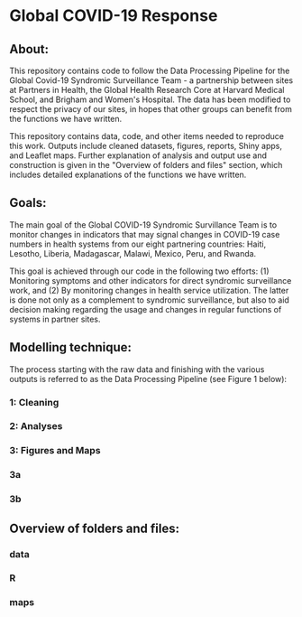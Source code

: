 # Global COVID-19 Response
## About:
This repository contains code to follow the Data Processing Pipeline for the Global Covid-19 Syndromic Surveillance Team - a partnership between sites at Partners in Health, the Global Health Research Core at Harvard Medical School, and Brigham and Women's Hospital. The data has been modified to respect the privacy of our sites, in hopes that other groups can benefit from the functions we have written.

This repository contains data, code, and other items needed to reproduce this work. Outputs include cleaned datasets, figures, reports, Shiny apps, and Leaflet maps. Further explanation of analysis and output use and construction is given in the "Overview of folders and files" section, which includes detailed explanations of the functions we have written.


## Goals:
The main goal of the Global COVID-19 Syndromic Survillance Team is to monitor changes in indicators that may signal changes in COVID-19 case numbers in health systems from our eight partnering countries: Haiti, Lesotho, Liberia, Madagascar, Malawi, Mexico, Peru, and Rwanda.

This goal is achieved through our code in the following two efforts: (1) Monitoring symptoms and other indicators for direct syndromic surveillance work, and (2) By monitoring changes in health service utilization. The latter is done not only as a complement to syndromic surveillance, but also to aid decision making regarding the usage and changes in regular functions of systems in partner sites.

## Modelling technique:
The process starting with the raw data and finishing with the various outputs is referred to as the Data Processing Pipeline (see Figure 1 below):


### 1: Cleaning

### 2: Analyses

### 3: Figures and Maps
### 3a

### 3b


## Overview of folders and files:
### data

### R

### maps
